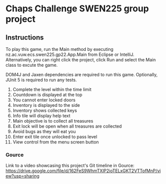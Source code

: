 # Chaps Challenge SWEN225 group project


## Instructions
To play this game, run the Main method by executing nz.ac.vuw.ecs.swen225.gp22.App.Main from Eclipse or IntelliJ. Alternatively, you can right click the project, click Run and select the Main class to excute the game.

DOM4J and Jaxen dependencies are required to run this game. Optionally, JUnit 5 is required to run any tests. 


1. Complete the level within the time limit
2. Countdown is displayed at the top
3. You cannot enter locked doors
4. Inventory is displayed to the side
5. Inventory shows collected keys
6. Info tile will display help text
7. Main objective is to collect all treasures
8. Exit lock will be open when all treasures are collected
9. Avoid bugs as they will eat you
10. Enter exit tile once unlocked to pass level
11. View control from the menu screen button


### Gource
Link to a video showcasing this project's Git timeline in Gource: https://drive.google.com/file/d/162FeS9WhmTXlP2ioTELxGKT2VTTofMnP/view?usp=sharing
